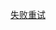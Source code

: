 [失败重试](https://www.cnblogs.com/liuyupen/p/13957171.html#%E6%96%B9%E5%BC%8F%E4%B8%89spring-aop%E5%AE%9E%E7%8E%B0)